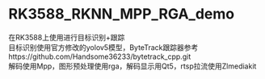 # RK3588_RKNN_MPP_RGA_demo
在RK3588上使用进行目标识别+跟踪  
目标识别使用官方修改的yolov5模型，ByteTrack跟踪器参考https://github.com/Handsome36233/bytetrack_cpp.git  
解码使用Mpp，图形预处理使用rga，解码显示用Qt5，rtsp拉流使用Zlmediakit  
